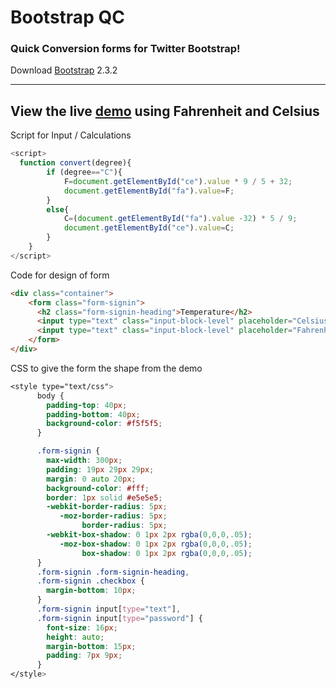 <h1>Bootstrap QC</h1>

<h3>Quick Conversion forms for Twitter Bootstrap!</h3>

Download
<a href="http://twitter.github.io/bootstrap/">Bootstrap</a> 2.3.2

------
View the live <a href="http://josmek.github.io/bootstrap-qc/">demo</a> using Fahrenheit and Celsius
------

Script for Input / Calculations
```javascript
<script>
  function convert(degree){
		if (degree=="C"){
 			F=document.getElementById("ce").value * 9 / 5 + 32;
 			document.getElementById("fa").value=F;
 		}
		else{	
 			C=(document.getElementById("fa").value -32) * 5 / 9;
 			document.getElementById("ce").value=C;
 		}
	}
</script>
```

Code for design of form
```html
<div class="container">
    <form class="form-signin">
      <h2 class="form-signin-heading">Temperature</h2>
      <input type="text" class="input-block-level" placeholder="Celsius" id="ce" name="ce" onkeyup="convert('C')">
      <input type="text" class="input-block-level" placeholder="Fahrenheit" id="fa" name="fa" onkeyup="convert('F')">
    </form>
</div>
```

CSS to give the form the shape from the demo
```css
<style type="text/css">
      body {
        padding-top: 40px;
        padding-bottom: 40px;
        background-color: #f5f5f5;
      }

      .form-signin {
        max-width: 300px;
        padding: 19px 29px 29px;
        margin: 0 auto 20px;
        background-color: #fff;
        border: 1px solid #e5e5e5;
        -webkit-border-radius: 5px;
           -moz-border-radius: 5px;
                border-radius: 5px;
        -webkit-box-shadow: 0 1px 2px rgba(0,0,0,.05);
           -moz-box-shadow: 0 1px 2px rgba(0,0,0,.05);
                box-shadow: 0 1px 2px rgba(0,0,0,.05);
      }
      .form-signin .form-signin-heading,
      .form-signin .checkbox {
        margin-bottom: 10px;
      }
      .form-signin input[type="text"],
      .form-signin input[type="password"] {
        font-size: 16px;
        height: auto;
        margin-bottom: 15px;
        padding: 7px 9px;
      }
</style>
```
